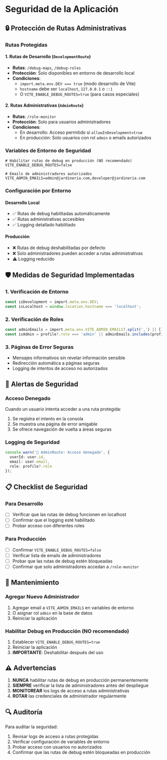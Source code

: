 # Seguridad de la Aplicación

## 🔒 Protección de Rutas Administrativas

### Rutas Protegidas

#### 1. Rutas de Desarrollo (`DevelopmentRoute`)
- **Rutas**: `/debug-maps`, `/debug-roles`
- **Protección**: Solo disponibles en entorno de desarrollo local
- **Condiciones**:
  - `import.meta.env.DEV === true` (modo desarrollo de Vite)
  - `hostname` debe ser `localhost`, `127.0.0.1` o `::1`
  - O `VITE_ENABLE_DEBUG_ROUTES=true` (para casos especiales)

#### 2. Rutas Administrativas (`AdminRoute`)
- **Rutas**: `/role-monitor`
- **Protección**: Solo para usuarios administradores
- **Condiciones**:
  - En desarrollo: Acceso permitido si `allowInDevelopment=true`
  - En producción: Solo usuarios con rol `admin` o emails autorizados

### Variables de Entorno de Seguridad

```env
# Habilitar rutas de debug en producción (NO recomendado)
VITE_ENABLE_DEBUG_ROUTES=false

# Emails de administradores autorizados
VITE_ADMIN_EMAILS=admin@jardineria.com,developer@jardineria.com
```

### Configuración por Entorno

#### Desarrollo Local
- ✅ Rutas de debug habilitadas automáticamente
- ✅ Rutas administrativas accesibles
- ✅ Logging detallado habilitado

#### Producción
- ❌ Rutas de debug deshabilitadas por defecto
- ❌ Solo administradores pueden acceder a rutas administrativas
- ⚠️ Logging reducido

## 🛡️ Medidas de Seguridad Implementadas

### 1. Verificación de Entorno
```typescript
const isDevelopment = import.meta.env.DEV;
const isLocalhost = window.location.hostname === 'localhost';
```

### 2. Verificación de Roles
```typescript
const adminEmails = import.meta.env.VITE_ADMIN_EMAILS?.split(',') || [];
const isAdmin = profile?.role === 'admin' || adminEmails.includes(profile?.email);
```

### 3. Páginas de Error Seguras
- Mensajes informativos sin revelar información sensible
- Redirección automática a páginas seguras
- Logging de intentos de acceso no autorizados

## 🚨 Alertas de Seguridad

### Acceso Denegado
Cuando un usuario intenta acceder a una ruta protegida:
1. Se registra el intento en la consola
2. Se muestra una página de error amigable
3. Se ofrece navegación de vuelta a áreas seguras

### Logging de Seguridad
```typescript
console.warn('🚫 AdminRoute: Acceso denegado', {
  userId: user.id,
  email: user.email,
  role: profile?.role
});
```

## 📋 Checklist de Seguridad

### Para Desarrollo
- [ ] Verificar que las rutas de debug funcionen en localhost
- [ ] Confirmar que el logging esté habilitado
- [ ] Probar acceso con diferentes roles

### Para Producción
- [ ] Confirmar `VITE_ENABLE_DEBUG_ROUTES=false`
- [ ] Verificar lista de emails de administradores
- [ ] Probar que las rutas de debug estén bloqueadas
- [ ] Confirmar que solo administradores accedan a `/role-monitor`

## 🔧 Mantenimiento

### Agregar Nuevo Administrador
1. Agregar email a `VITE_ADMIN_EMAILS` en variables de entorno
2. O asignar rol `admin` en la base de datos
3. Reiniciar la aplicación

### Habilitar Debug en Producción (NO recomendado)
1. Establecer `VITE_ENABLE_DEBUG_ROUTES=true`
2. Reiniciar la aplicación
3. **IMPORTANTE**: Deshabilitar después del uso

## ⚠️ Advertencias

1. **NUNCA** habilitar rutas de debug en producción permanentemente
2. **SIEMPRE** verificar la lista de administradores antes del despliegue
3. **MONITOREAR** los logs de acceso a rutas administrativas
4. **ROTAR** las credenciales de administrador regularmente

## 🔍 Auditoría

Para auditar la seguridad:
1. Revisar logs de acceso a rutas protegidas
2. Verificar configuración de variables de entorno
3. Probar acceso con usuarios no autorizados
4. Confirmar que las rutas de debug estén bloqueadas en producción